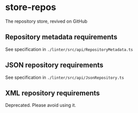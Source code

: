 # store-repos

The repository store, revived on GitHub

## Repository metadata requirements

See specification in `./linter/src/api/RepositoryMetadata.ts`

## JSON repository requirements

See specification in `./linter/src/api/JsonRepository.ts`

## XML repository requirements

Deprecated. Please avoid using it.
